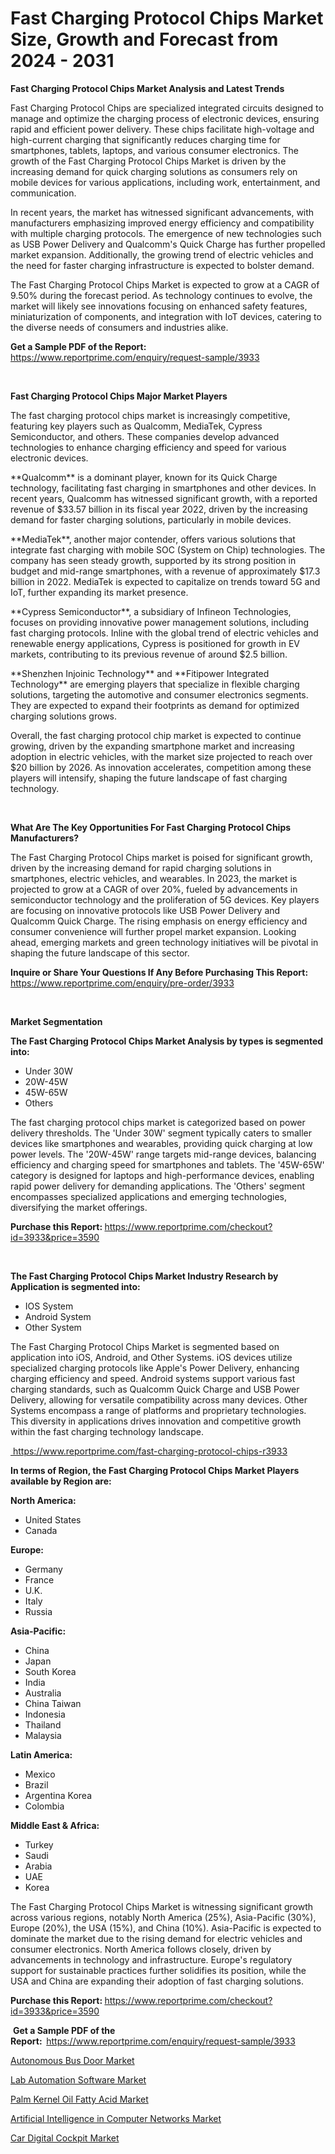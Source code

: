 <p><h1>Fast Charging Protocol Chips Market Size, Growth and Forecast from 2024 - 2031</h1></p><p><strong>Fast Charging Protocol Chips Market Analysis and Latest Trends</strong></p>
<p><p>Fast Charging Protocol Chips are specialized integrated circuits designed to manage and optimize the charging process of electronic devices, ensuring rapid and efficient power delivery. These chips facilitate high-voltage and high-current charging that significantly reduces charging time for smartphones, tablets, laptops, and various consumer electronics. The growth of the Fast Charging Protocol Chips Market is driven by the increasing demand for quick charging solutions as consumers rely on mobile devices for various applications, including work, entertainment, and communication.</p><p>In recent years, the market has witnessed significant advancements, with manufacturers emphasizing improved energy efficiency and compatibility with multiple charging protocols. The emergence of new technologies such as USB Power Delivery and Qualcomm's Quick Charge has further propelled market expansion. Additionally, the growing trend of electric vehicles and the need for faster charging infrastructure is expected to bolster demand.</p><p>The Fast Charging Protocol Chips Market is expected to grow at a CAGR of 9.50% during the forecast period. As technology continues to evolve, the market will likely see innovations focusing on enhanced safety features, miniaturization of components, and integration with IoT devices, catering to the diverse needs of consumers and industries alike.</p></p>
<p><strong>Get a Sample PDF of the Report:&nbsp;</strong> <a href="https://www.reportprime.com/enquiry/request-sample/3933">https://www.reportprime.com/enquiry/request-sample/3933</a></p>
<p>&nbsp;</p>
<p><strong>Fast Charging Protocol Chips Major Market Players</strong></p>
<p><p>The fast charging protocol chips market is increasingly competitive, featuring key players such as Qualcomm, MediaTek, Cypress Semiconductor, and others. These companies develop advanced technologies to enhance charging efficiency and speed for various electronic devices.</p><p>**Qualcomm** is a dominant player, known for its Quick Charge technology, facilitating fast charging in smartphones and other devices. In recent years, Qualcomm has witnessed significant growth, with a reported revenue of $33.57 billion in its fiscal year 2022, driven by the increasing demand for faster charging solutions, particularly in mobile devices.</p><p>**MediaTek**, another major contender, offers various solutions that integrate fast charging with mobile SOC (System on Chip) technologies. The company has seen steady growth, supported by its strong position in budget and mid-range smartphones, with a revenue of approximately $17.3 billion in 2022. MediaTek is expected to capitalize on trends toward 5G and IoT, further expanding its market presence.</p><p>**Cypress Semiconductor**, a subsidiary of Infineon Technologies, focuses on providing innovative power management solutions, including fast charging protocols. Inline with the global trend of electric vehicles and renewable energy applications, Cypress is positioned for growth in EV markets, contributing to its previous revenue of around $2.5 billion.</p><p>**Shenzhen Injoinic Technology** and **Fitipower Integrated Technology** are emerging players that specialize in flexible charging solutions, targeting the automotive and consumer electronics segments. They are expected to expand their footprints as demand for optimized charging solutions grows.</p><p>Overall, the fast charging protocol chip market is expected to continue growing, driven by the expanding smartphone market and increasing adoption in electric vehicles, with the market size projected to reach over $20 billion by 2026. As innovation accelerates, competition among these players will intensify, shaping the future landscape of fast charging technology.</p></p>
<p>&nbsp;</p>
<p><strong>What Are The Key Opportunities For Fast Charging Protocol Chips Manufacturers?</strong></p>
<p><p>The Fast Charging Protocol Chips market is poised for significant growth, driven by the increasing demand for rapid charging solutions in smartphones, electric vehicles, and wearables. In 2023, the market is projected to grow at a CAGR of over 20%, fueled by advancements in semiconductor technology and the proliferation of 5G devices. Key players are focusing on innovative protocols like USB Power Delivery and Qualcomm Quick Charge. The rising emphasis on energy efficiency and consumer convenience will further propel market expansion. Looking ahead, emerging markets and green technology initiatives will be pivotal in shaping the future landscape of this sector.</p></p>
<p><strong>Inquire or Share Your Questions If Any Before Purchasing This Report:</strong> <a href="https://www.reportprime.com/enquiry/pre-order/3933">https://www.reportprime.com/enquiry/pre-order/3933</a></p>
<p>&nbsp;</p>
<p><strong>Market Segmentation</strong></p>
<p><strong>The Fast Charging Protocol Chips Market Analysis by types is segmented into:</strong></p>
<p><ul><li>Under 30W</li><li>20W-45W</li><li>45W-65W</li><li>Others</li></ul></p>
<p><p>The fast charging protocol chips market is categorized based on power delivery thresholds. The 'Under 30W' segment typically caters to smaller devices like smartphones and wearables, providing quick charging at low power levels. The '20W-45W' range targets mid-range devices, balancing efficiency and charging speed for smartphones and tablets. The '45W-65W' category is designed for laptops and high-performance devices, enabling rapid power delivery for demanding applications. The 'Others' segment encompasses specialized applications and emerging technologies, diversifying the market offerings.</p></p>
<p><strong>Purchase this Report:&nbsp;</strong><a href="https://www.reportprime.com/checkout?id=3933&price=3590">https://www.reportprime.com/checkout?id=3933&price=3590</a></p>
<p>&nbsp;</p>
<p><strong>The Fast Charging Protocol Chips Market Industry Research by Application is segmented into:</strong></p>
<p><ul><li>IOS System</li><li>Android System</li><li>Other System</li></ul></p>
<p><p>The Fast Charging Protocol Chips Market is segmented based on application into iOS, Android, and Other Systems. iOS devices utilize specialized charging protocols like Apple's Power Delivery, enhancing charging efficiency and speed. Android systems support various fast charging standards, such as Qualcomm Quick Charge and USB Power Delivery, allowing for versatile compatibility across many devices. Other Systems encompass a range of platforms and proprietary technologies. This diversity in applications drives innovation and competitive growth within the fast charging technology landscape.</p></p>
<p><a href="https://www.reportprime.com/fast-charging-protocol-chips-r3933">&nbsp;https://www.reportprime.com/fast-charging-protocol-chips-r3933</a></p>
<p><strong>In terms of Region, the Fast Charging Protocol Chips Market Players available by Region are:</strong></p>
<p>
    <p> <strong> North America: </strong>
        <ul>
            <li>United States</li>
            <li>Canada</li>
        </ul>
        </p> 
    <p> <strong> Europe: </strong>
        <ul>
            <li>Germany</li>
            <li>France</li>
            <li>U.K.</li>
            <li>Italy</li>
            <li>Russia</li>
        </ul>
        </p> 
    <p> <strong> Asia-Pacific: </strong>
        <ul>
            <li>China</li>
            <li>Japan</li>
            <li>South Korea</li>
            <li>India</li>
            <li>Australia</li>
            <li>China Taiwan</li>
            <li>Indonesia</li>
            <li>Thailand</li>
            <li>Malaysia</li>
        </ul>
        </p> 
    <p> <strong> Latin America: </strong>
        <ul>
            <li>Mexico</li>
            <li>Brazil</li>
            <li>Argentina Korea</li>
            <li>Colombia</li>
        </ul>
        </p> 
    <p> <strong> Middle East & Africa: </strong>
        <ul>
            <li>Turkey</li>
            <li>Saudi</li>
            <li>Arabia</li>
            <li>UAE</li>
            <li>Korea</li>
        </ul>
    </p>
    </p>
<p><p>The Fast Charging Protocol Chips Market is witnessing significant growth across various regions, notably North America (25%), Asia-Pacific (30%), Europe (20%), the USA (15%), and China (10%). Asia-Pacific is expected to dominate the market due to the rising demand for electric vehicles and consumer electronics. North America follows closely, driven by advancements in technology and infrastructure. Europe's regulatory support for sustainable practices further solidifies its position, while the USA and China are expanding their adoption of fast charging solutions.</p></p>
<p><strong>Purchase this Report: </strong><a href="https://www.reportprime.com/checkout?id=3933&price=3590">https://www.reportprime.com/checkout?id=3933&price=3590</a></p>
<p>&nbsp;<strong>Get a Sample PDF of the Report:&nbsp;&nbsp;</strong><a href="https://www.reportprime.com/enquiry/request-sample/3933">https://www.reportprime.com/enquiry/request-sample/3933</a></p>
<p><strong></strong></p>
<p><p><a href="https://issuu.com/reportprime-2/docs/autonomous-bus-door-market-size-203_d4b1cfdf44fc24">Autonomous Bus Door Market</a></p><p><a href="https://www.linkedin.com/pulse/lab-automation-software-market-trends-growth-outlook-2024-1odie?trackingId=FQ172UWdS8enZbUS%2FEv2cw%3D%3D">Lab Automation Software Market</a></p><p><a href="https://issuu.com/reportprime-2/docs/palm-kernel-oil-fatty-acid-market-s_bfcb75db3d2f26">Palm Kernel Oil Fatty Acid Market</a></p><p><a href="https://www.linkedin.com/pulse/how-artificial-intelligence-computer-networks-market-evolve-xfxje?trackingId=8aO5opGMQDyGF%2F5uT0EVLA%3D%3D">Artificial Intelligence in Computer Networks Market</a></p><p><a href="https://www.linkedin.com/pulse/strategic-market-insights-global-car-digital-cockpit-2024-j3fae?trackingId=RNIUVttMQ32pfJ%2Fg1B%2Fddw%3D%3D">Car Digital Cockpit Market</a></p></p>